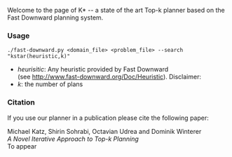 Welcome to the page of K\* -- a state of the art Top-k planner based on the 
Fast Downward planning system.

### Usage ###

```
./fast-downward.py <domain_file> <problem_file> --search "kstar(heuristic,k)"
```
* _heurisitic_:  Any heuristic provided by Fast Downward  <br /> (see http://www.fast-downward.org/Doc/Heuristic). Disclaimer:
* _k_: the number of plans

### Citation ###
If you use our planner in a publication please cite the following paper:

Michael Katz, Shirin Sohrabi, Octavian Udrea and Dominik Winterer  <br />
_A Novel Iterative Approach to Top-k Planning_  <br />
To appear